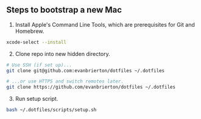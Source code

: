## Steps to bootstrap a new Mac

1. Install Apple's Command Line Tools, which are prerequisites for Git and Homebrew.

```zsh
xcode-select --install
```

2. Clone repo into new hidden directory.

```zsh
# Use SSH (if set up)...
git clone git@github.com:evanbrierton/dotfiles ~/.dotfiles

# ...or use HTTPS and switch remotes later.
git clone https://github.com/evanbrierton/dotfiles ~/.dotfiles
```

3. Run setup script.

```zsh
bash ~/.dotfiles/scripts/setup.sh
```